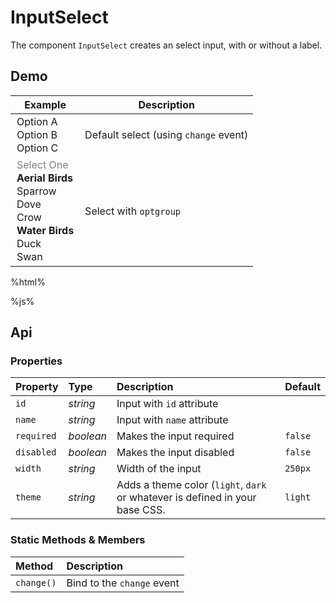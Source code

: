 # InputSelect

The component `InputSelect` creates an select input, with or without a label.

## Demo

<table class="example">
  <thead>
    <tr>
      <th>Example</th>
      <th>Description</th>
    </tr>
  </thead>
  <tbody>
    <tr>
      <td>
        <input-select id="options-example-1">
          <option value="option-a">Option A</option>
          <option value="option-b">Option B</option>
          <option value="option-c">Option C</option>
        </input-select>
      </td>
      <td>
        <span id="select-example-tooltip-1">Default select (using <code>change</code> event)</span>
      </td>
    </tr>
    <tr>
      <td>
        <input-select id="options-example-2">
          <option value="none" selected disabled>Select One</option>
          <optgroup label="Aerial Birds">
            <option value="sparrow">Sparrow</option>
            <option value="dove">Dove</option>
            <option value="crow">Crow</option>
          </optgroup>
          <optgroup label="Water Birds">
            <option value="duck">Duck</option>
            <option value="swan">Swan</option>
          </optgroup>
        </input-select>
      </td>
      <td>
        <span id="select-example-tooltip-2">
          Select with <code>optgroup</code>
        </span>
      </td>
    </tr>
  </tbody>
</table>

%html%

%js%

## Api

### Properties

| Property | Type | Description | Default |
| :--- | :--- | :--- | :--- |
| `id` | *string* | Input with `id` attribute | |
| `name` | *string* | Input with `name` attribute | |
| `required` | *boolean* | Makes the input required | `false` |
| `disabled` | *boolean* | Makes the input disabled | `false` |
| `width` | *string* | Width of the input | `250px` |
| `theme` | *string* | Adds a theme color (`light`, `dark` or whatever is defined in your base CSS. | `light` |

### Static Methods & Members

| Method | Description |
| :--- | :--- |
| `change()` | Bind to the `change` event |
